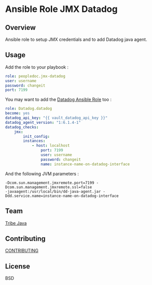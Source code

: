 # Ansible Role JMX Datadog

Overview
--------
Ansible role to setup JMX credentials and to add Datadog java agent. 

Usage
-----

Add the role to your playbook :

```yaml
role: peopledoc.jmx-datadog
user: username
password: changeit
port: 7199
```

You may want to add the [Datadog Ansible Role](https://github.com/DataDog/ansible-datadog) too :

```yaml
role: Datadog.datadog
become: yes
datadog_api_key: "{{ vault_datadog_api_key }}"
datadog_agent_version: "1:6.1.4-1"
datadog_checks:
    jmx:
        init_config:
        instances:
            - host: localhost
                port: 7199
                user: username
                password: changeit
                name: instance-name-on-datadog-interface
```

And the following JVM parameters :

```
-Dcom.sun.management.jmxremote.port=7199 -Dcom.sun.management.jmxremote.ssl=false
-javaagent:/usr/local/bin/dd-java-agent.jar -Ddd.service.name=instance-name-on-datadog-interface
```


Team
----
[Tribe Java](https://github.com/peopledoc/tribe-java/blob/master/documentation/applications.md)


Contributing
------------
[CONTRIBUTING](https://github.com/peopledoc/tribe-java/blob/master/documentation/contribution.md)


License
-------
BSD
